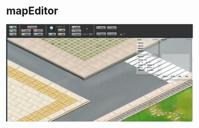 mapEditor
==============
![Aaron Swartz](https://raw.githubusercontent.com/tommypan/mapEditor/master/mapeditor.png)


